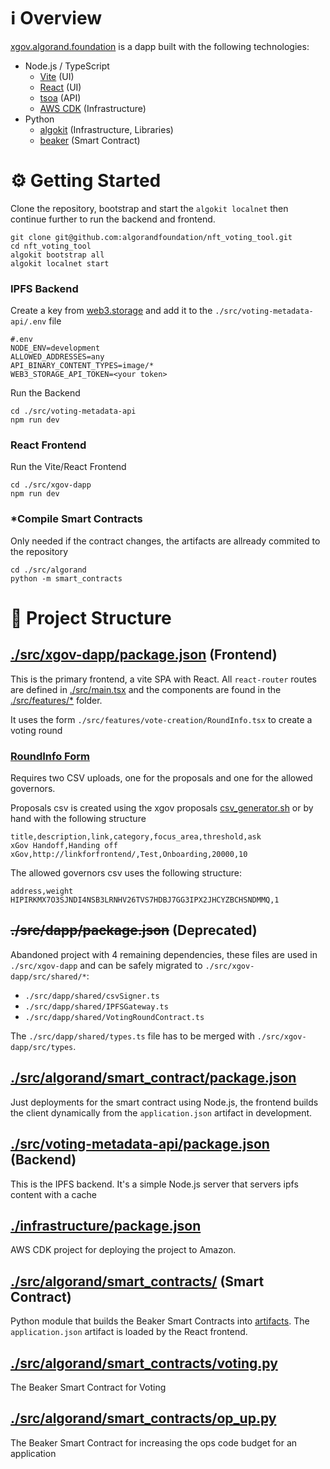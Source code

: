 # ℹ️ Overview

[xgov.algorand.foundation](https://xgov.algorand.foundation/) is a dapp built with the following technologies:

- Node.js / TypeScript
    - [Vite](https://vitejs.dev/) (UI)
    - [React](https://reactjs.org/) (UI)
    - [tsoa](https://github.com/lukeautry/tsoa) (API)
    - [AWS CDK](https://aws.amazon.com/cdk/)  (Infrastructure)
- Python
    - [algokit](https://developer.algorand.org/docs/get-started/algokit/) (Infrastructure, Libraries)
    - [beaker](https://algorand-devrel.github.io/beaker/html/index.html) (Smart Contract)

# ⚙️ Getting Started

Clone the repository, bootstrap and start the `algokit localnet` then continue further to run the backend and frontend.

```shell
git clone git@github.com:algorandfoundation/nft_voting_tool.git
cd nft_voting_tool
algokit bootstrap all
algokit localnet start
```

### IPFS Backend

Create a key from [web3.storage](https://web3.storage/tokens/) and add it to the `./src/voting-metadata-api/.env` file
```shell
#.env
NODE_ENV=development
ALLOWED_ADDRESSES=any
API_BINARY_CONTENT_TYPES=image/*
WEB3_STORAGE_API_TOKEN=<your token>
```
Run the Backend
```shell
cd ./src/voting-metadata-api
npm run dev
```

### React Frontend
Run the Vite/React Frontend
```shell
cd ./src/xgov-dapp
npm run dev
```

### *Compile Smart Contracts
Only needed if the contract changes, the artifacts are allready commited to the repository
```shell
cd ./src/algorand
python -m smart_contracts
```

# 📁 Project Structure

## [./src/xgov-dapp/package.json](https://github.com/algorandfoundation/nft_voting_tool/blob/main/src/xgov-dapp/package.json) (Frontend)

This is the primary frontend, a vite SPA with React.
All `react-router` routes are defined in [./src/main.tsx](https://github.com/algorandfoundation/nft_voting_tool/blob/main/src/xgov-dapp/src/main.tsx#L19) and the components are found
in the [./src/features/*](https://github.com/algorandfoundation/nft_voting_tool/tree/main/src/xgov-dapp/src/features) folder.

It uses the form `./src/features/vote-creation/RoundInfo.tsx` to create a voting round

### [RoundInfo Form](https://github.com/algorandfoundation/nft_voting_tool/blob/main/src/xgov-dapp/src/features/vote-creation/RoundInfo.tsx)
Requires two CSV uploads, one for the proposals and one for the allowed governors.

Proposals csv is created using the xgov proposals [csv_generator.sh](https://github.com/algorandfoundation/xGov/blob/main/csv_generator.sh)
or by hand with the following structure

```csv
title,description,link,category,focus_area,threshold,ask
xGov Handoff,Handing off xGov,http://linkforfrontend/,Test,Onboarding,20000,10
```

The allowed governors csv uses the following structure:

```csv
address,weight
HIPIRKMX7O3SJNDI4NSB3LRNHV26TVS7HDBJ7GG3IPX2JHCYZBCHSNDMMQ,1
```


## ~~./src/dapp/package.json~~ (Deprecated)

Abandoned project with 4 remaining dependencies, these files are used in `./src/xgov-dapp` and can be safely migrated to `./src/xgov-dapp/src/shared/*`:

- `./src/dapp/shared/csvSigner.ts`
- `./src/dapp/shared/IPFSGateway.ts`
- `./src/dapp/shared/VotingRoundContract.ts`

The `./src/dapp/shared/types.ts` file has to be merged with `./src/xgov-dapp/src/types`.

## [./src/algorand/smart_contract/package.json](https://github.com/algorandfoundation/nft_voting_tool/blob/main/src/algorand/smart_contracts/package.json)

Just deployments for the smart contract using Node.js, the frontend builds the client dynamically from
the `application.json` artifact in development.

## [./src/voting-metadata-api/package.json](https://github.com/algorandfoundation/nft_voting_tool/blob/main/src/voting-metadata-api/package.json) (Backend)

This is the IPFS backend. It's a simple Node.js server that servers ipfs content with a cache

## [./infrastructure/package.json](https://github.com/algorandfoundation/nft_voting_tool/blob/main/infrastructure/package.json)

AWS CDK project for deploying the project to Amazon.


## [./src/algorand/smart_contracts/](https://github.com/algorandfoundation/nft_voting_tool/tree/main/src/algorand/smart_contracts) (Smart Contract)

Python module that builds the Beaker Smart Contracts into [artifacts](https://github.com/algorandfoundation/nft_voting_tool/tree/main/src/algorand/smart_contracts/artifacts/VotingRoundApp).
The `application.json` artifact is loaded by the React frontend.

## [./src/algorand/smart_contracts/voting.py](https://github.com/algorandfoundation/nft_voting_tool/blob/main/src/algorand/smart_contracts/voting.py)
The Beaker Smart Contract for Voting

## [./src/algorand/smart_contracts/op_up.py](https://github.com/algorandfoundation/nft_voting_tool/blob/main/src/algorand/smart_contracts/op_up.py)
The Beaker Smart Contract for increasing the ops code budget for an application
